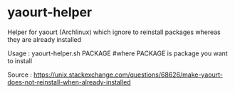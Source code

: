 # yaourt-helper
Helper for yaourt (Archlinux) which ignore to reinstall packages whereas they are already installed

Usage : 
yaourt-helper.sh PACKAGE #where PACKAGE is package you want to install


Source : https://unix.stackexchange.com/questions/68626/make-yaourt-does-not-reinstall-when-already-installed
